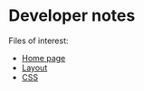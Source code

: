 # Developer notes

Files of interest:

- [Home page](src/pages/index.js)
- [Layout](src/layouts/index.js)
- [CSS](src/layouts/index.css)
